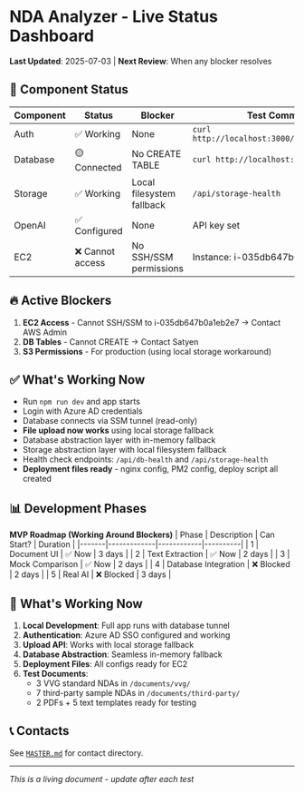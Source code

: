 # NDA Analyzer - Live Status Dashboard

**Last Updated**: 2025-07-03 | **Next Review**: When any blocker resolves

## 🚦 Component Status

| Component | Status | Blocker | Test Command |
|-----------|--------|---------|--------------|
| Auth | ✅ Working | None | `curl http://localhost:3000/api/auth/session` |
| Database | 🟡 Connected | No CREATE TABLE | `curl http://localhost:3000/api/test-db` |
| Storage | ✅ Working | Local filesystem fallback | `/api/storage-health` |
| OpenAI | ✅ Configured | None | API key set |
| EC2 | ❌ Cannot access | No SSH/SSM permissions | Instance: i-035db647b0a1eb2e7 |

## 🔥 Active Blockers

1. **EC2 Access** - Cannot SSH/SSM to i-035db647b0a1eb2e7 → Contact AWS Admin
2. **DB Tables** - Cannot CREATE → Contact Satyen
3. **S3 Permissions** - For production (using local storage workaround)

## ✅ What's Working Now

- Run `npm run dev` and app starts
- Login with Azure AD credentials
- Database connects via SSM tunnel (read-only)
- **File upload now works** using local storage fallback
- Database abstraction layer with in-memory fallback
- Storage abstraction layer with local filesystem fallback
- Health check endpoints: `/api/db-health` and `/api/storage-health`
- **Deployment files ready** - nginx config, PM2 config, deploy script all created

## 📊 Development Phases

**MVP Roadmap (Working Around Blockers)**
| Phase | Description | Can Start? | Duration |
|-------|-------------|------------|----------|
| 1 | Document UI | ✅ Now | 3 days |
| 2 | Text Extraction | ✅ Now | 2 days |
| 3 | Mock Comparison | ✅ Now | 2 days |
| 4 | Database Integration | ❌ Blocked | 2 days |
| 5 | Real AI | ❌ Blocked | 3 days |

## 🔧 What's Working Now

1. **Local Development**: Full app runs with database tunnel
2. **Authentication**: Azure AD SSO configured and working
3. **Upload API**: Works with local storage fallback
4. **Database Abstraction**: Seamless in-memory fallback
5. **Deployment Files**: All configs ready for EC2
6. **Test Documents**: 
   - 3 VVG standard NDAs in `/documents/vvg/`
   - 7 third-party sample NDAs in `/documents/third-party/`
   - 2 PDFs + 5 text templates ready for testing

## 📞 Contacts

See [`MASTER.md`](MASTER.md) for contact directory.

---
*This is a living document - update after each test*